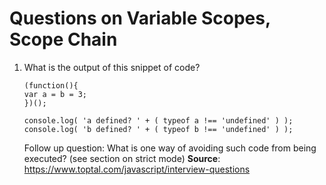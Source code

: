 # Questions on Variable Scopes, Scope Chain

1. What is the output of this snippet of code?
    ```
    (function(){
    var a = b = 3;
    })();

    console.log( 'a defined? ' + ( typeof a !== 'undefined' ) );
    console.log( 'b defined? ' + ( typeof b !== 'undefined' ) );
    ```
    Follow up question: What is one way of avoiding such code from being executed? (see section on strict mode)
    __Source__: https://www.toptal.com/javascript/interview-questions